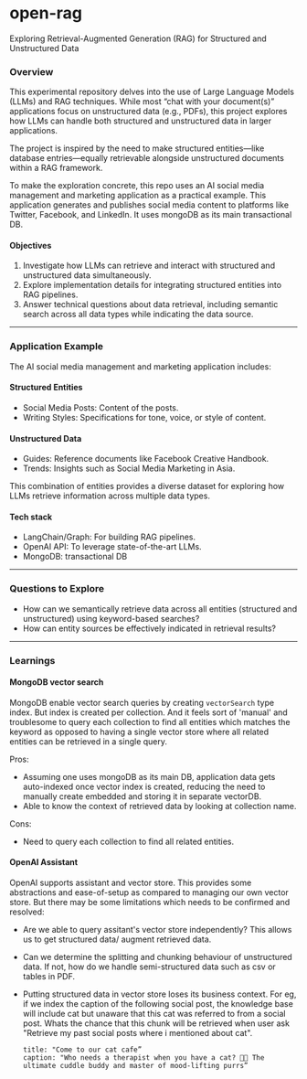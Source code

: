 # open-rag

Exploring Retrieval-Augmented Generation (RAG) for Structured and Unstructured Data

### Overview

This experimental repository delves into the use of Large Language Models (LLMs) and RAG techniques. While most “chat with your document(s)” applications focus on unstructured data (e.g., PDFs), this project explores how LLMs can handle both structured and unstructured data in larger applications.

The project is inspired by the need to make structured entities—like database entries—equally retrievable alongside unstructured documents within a RAG framework.

To make the exploration concrete, this repo uses an AI social media management and marketing application as a practical example. This application generates and publishes social media content to platforms like Twitter, Facebook, and LinkedIn. It uses mongoDB as its main transactional DB.

#### Objectives

1. Investigate how LLMs can retrieve and interact with structured and unstructured data simultaneously.
2. Explore implementation details for integrating structured entities into RAG pipelines.
3. Answer technical questions about data retrieval, including semantic search across all data types while indicating the data source.

---

### Application Example

The AI social media management and marketing application includes:

#### Structured Entities

- Social Media Posts: Content of the posts.
- Writing Styles: Specifications for tone, voice, or style of content.

#### Unstructured Data

- Guides: Reference documents like Facebook Creative Handbook.
- Trends: Insights such as Social Media Marketing in Asia.

This combination of entities provides a diverse dataset for exploring how LLMs retrieve information across multiple data types.

#### Tech stack

- LangChain/Graph: For building RAG pipelines.
- OpenAI API: To leverage state-of-the-art LLMs.
- MongoDB: transactional DB

---

### Questions to Explore

- How can we semantically retrieve data across all entities (structured and unstructured) using keyword-based searches?
- How can entity sources be effectively indicated in retrieval results?

---

### Learnings

#### MongoDB vector search

MongoDB enable vector search queries by creating `vectorSearch` type index. But index is created per collection. And it feels sort of 'manual' and troublesome to query each collection to find all entities which matches the keyword as opposed to having a single vector store where all related entities can be retrieved in a single query.

Pros:

- Assuming one uses mongoDB as its main DB, application data gets auto-indexed once vector index is created, reducing the need to manually create embedded and storing it in separate vectorDB.
- Able to know the context of retrieved data by looking at collection name.

Cons:

- Need to query each collection to find all related entities.

#### OpenAI Assistant

OpenAI supports assistant and vector store. This provides some abstractions and ease-of-setup as compared to managing our own vector store. But there may be some limitations which needs to be confirmed and resolved:

- Are we able to query assitant's vector store independently? This allows us to get structured data/ augment retrieved data.
- Can we determine the splitting and chunking behaviour of unstructured data. If not, how do we handle semi-structured data such as csv or tables in PDF.
- Putting structured data in vector store loses its business context. For eg, if we index the caption of the following social post, the knowledge base will include cat but unaware that this cat was referred to from a social post. Whats the chance that this chunk will be retrieved when user ask "Retrieve my past social posts where i mentioned about cat".

  ```
  title: "Come to our cat cafe”
  caption: "Who needs a therapist when you have a cat? 🐾✨ The ultimate cuddle buddy and master of mood-lifting purrs”
  ```
